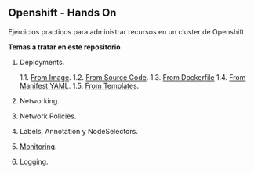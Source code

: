 ## Openshift - Hands On

Ejercicios practicos para administrar recursos en un cluster de Openshift

**Temas a tratar en este repositorio**

1. Deployments.

    1.1. [From Image](https://github.com/gonzaloacosta/openshift-workshop/tree/master/openshift/deployments/oc).
    1.2. [From Source Code](https://github.com/gonzaloacosta/openshift-workshop/tree/master/openshift/deployments/oc).
    1.3. [From Dockerfile](https://github.com/gonzaloacosta/openshift-workshop/tree/master/openshift/deployments/oc)
    1.4. [From Manifest YAML](https://github.com/gonzaloacosta/openshift-workshop/tree/master/openshift/deployments/manifest).
    1.5. [From Templates](https://github.com/gonzaloacosta/openshift-workshop/tree/master/openshift/deployments/templates).

2. Networking.
3. Network Policies.
4. Labels, Annotation y NodeSelectors.
5. [Monitoring](https://github.com/gonzaloacosta/openshift-workshop/tree/master/openshift/monitoring).
6. Logging.